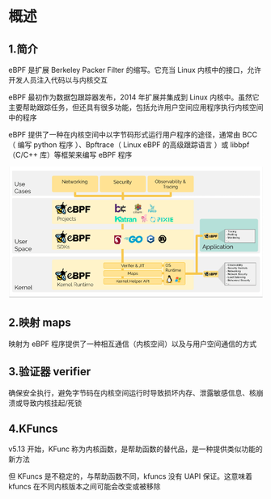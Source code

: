 # 概述

## 1.简介

eBPF 是扩展 Berkeley Packer Filter 的缩写。它充当 Linux 内核中的接口，允许开发人员注入代码以与内核交互

eBPF 最初作为数据包跟踪器发布，2014 年扩展并集成到 Linux 内核中。虽然它主要帮助跟踪任务，但还具有很多功能，包括允许用户空间应用程序执行内核空间中的程序

eBPF 提供了一种在内核空间中以字节码形式运行用户程序的途径，通常由 BCC（ 编写 python 程序 ）、Bpftrace（ Linux eBPF 的高级跟踪语言 ）或 libbpf（C/C++ 库）等框架来编写 eBPF 程序

![Overview](./assets/1.概述/overview.png)



## 2.映射 maps

映射为 eBPF 程序提供了一种相互通信（内核空间）以及与用户空间通信的方式



## 3.验证器 verifier

确保安全执行，避免字节码在内核空间运行时导致损坏内存、泄露敏感信息、核崩溃或导致内核挂起/死锁



## 4.KFuncs

v5.13 开始，KFunc 称为内核函数，是帮助函数的替代品，是一种提供类似功能的新方法

但 KFuncs 是不稳定的，与帮助函数不同，kfuncs 没有 UAPI 保证。这意味着 kfuncs 在不同内核版本之间可能会改变或被移除